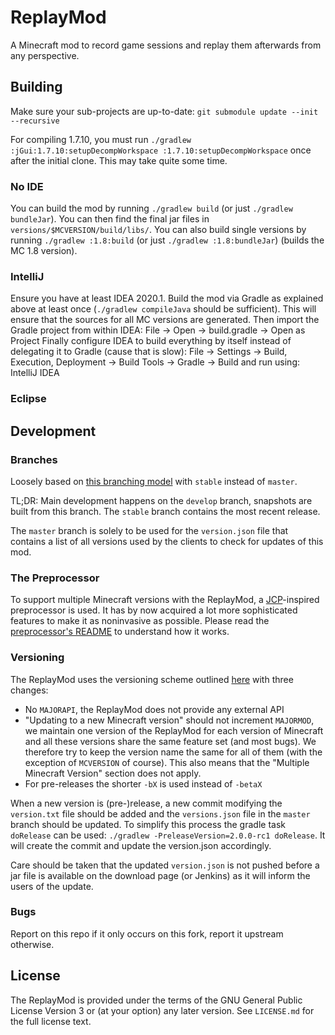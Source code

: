 # ReplayMod
A Minecraft mod to record game sessions and replay them afterwards from any perspective.

## Building
Make sure your sub-projects are up-to-date: `git submodule update --init --recursive`

For compiling 1.7.10, you must run `./gradlew :jGui:1.7.10:setupDecompWorkspace :1.7.10:setupDecompWorkspace` once after the initial clone. This may take quite some time.

### No IDE
You can build the mod by running `./gradlew build` (or just `./gradlew bundleJar`). You can then find the final jar files in `versions/$MCVERSION/build/libs/`.
You can also build single versions by running `./gradlew :1.8:build` (or just `./gradlew :1.8:bundleJar`) (builds the MC 1.8 version).

### IntelliJ
Ensure you have at least IDEA 2020.1.
Build the mod via Gradle as explained above at least once (`./gradlew compileJava` should be sufficient). This will ensure that the sources for all MC versions are generated.
Then import the Gradle project from within IDEA: File -> Open -> build.gradle -> Open as Project
Finally configure IDEA to build everything by itself instead of delegating it to Gradle (cause that is slow): File -> Settings -> Build, Execution, Deployment -> Build Tools -> Gradle -> Build and run using: IntelliJ IDEA

### Eclipse

## Development
### Branches
Loosely based on [this branching model](http://nvie.com/posts/a-successful-git-branching-model/) with `stable` instead of `master`.

TL;DR:
Main development happens on the `develop` branch, snapshots are built from this branch.
The `stable` branch contains the most recent release.

The `master` branch is solely to be used for the `version.json` file that contains a list of all versions
used by the clients to check for updates of this mod.

### The Preprocessor
To support multiple Minecraft versions with the ReplayMod, a [JCP](https://github.com/raydac/java-comment-preprocessor)-inspired preprocessor is used.
It has by now acquired a lot more sophisticated features to make it as noninvasive as possible.
Please read the [preprocessor's README](https://github.com/ReplayMod/preprocessor/blob/master/README.md) to understand how it works.

### Versioning
The ReplayMod uses the versioning scheme outlined [here](http://mcforge.readthedocs.io/en/latest/conventions/versioning/)
with three changes:
- No `MAJORAPI`, the ReplayMod does not provide any external API
- "Updating to a new Minecraft version" should not increment `MAJORMOD`, we maintain one version of the ReplayMod
for each version of Minecraft and all these versions share the same feature set (and most bugs). We therefore try to
keep the version name the same for all of them (with the exception of `MCVERSION` of course). This also means that the
"Multiple Minecraft Version" section does not apply.
- For pre-releases the shorter `-bX` is used instead of `-betaX`

When a new version is (pre-)release, a new commit modifying the `version.txt` file should be added and the
`versions.json` file in the `master` branch should be updated. To simplify this process the gradle task `doRelease` can
be used: `./gradlew -PreleaseVersion=2.0.0-rc1 doRelease`. It will create the commit and update the version.json
accordingly.

Care should be taken that the updated `version.json` is not pushed before a jar file is available on the
download page (or Jenkins) as it will inform the users of the update.

### Bugs
Report on this repo if it only occurs on this fork, report it upstream otherwise.

## License
The ReplayMod is provided under the terms of the GNU General Public License Version 3 or (at your option) any later version.
See `LICENSE.md` for the full license text.
